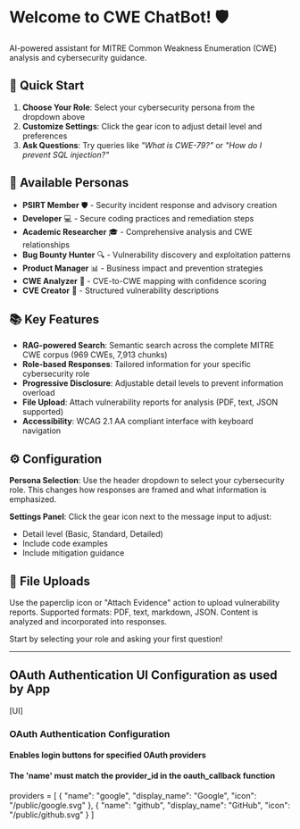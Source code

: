 # Welcome to CWE ChatBot! 🛡️

AI-powered assistant for MITRE Common Weakness Enumeration (CWE) analysis and cybersecurity guidance.

## 🎯 Quick Start

1. **Choose Your Role**: Select your cybersecurity persona from the dropdown above
2. **Customize Settings**: Click the gear icon to adjust detail level and preferences
3. **Ask Questions**: Try queries like *"What is CWE-79?"* or *"How do I prevent SQL injection?"*

## 🔧 Available Personas

- **PSIRT Member** 🛡️ - Security incident response and advisory creation
- **Developer** 💻 - Secure coding practices and remediation steps
- **Academic Researcher** 🎓 - Comprehensive analysis and CWE relationships
- **Bug Bounty Hunter** 🔍 - Vulnerability discovery and exploitation patterns
- **Product Manager** 📊 - Business impact and prevention strategies
- **CWE Analyzer** 🔬 - CVE-to-CWE mapping with confidence scoring
- **CVE Creator** 📝 - Structured vulnerability descriptions

## 📚 Key Features

- **RAG-powered Search**: Semantic search across the complete MITRE CWE corpus (969 CWEs, 7,913 chunks)
- **Role-based Responses**: Tailored information for your specific cybersecurity role
- **Progressive Disclosure**: Adjustable detail levels to prevent information overload
- **File Upload**: Attach vulnerability reports for analysis (PDF, text, JSON supported)
- **Accessibility**: WCAG 2.1 AA compliant interface with keyboard navigation

## ⚙️ Configuration

**Persona Selection**: Use the header dropdown to select your cybersecurity role. This changes how responses are framed and what information is emphasized.

**Settings Panel**: Click the gear icon next to the message input to adjust:
- Detail level (Basic, Standard, Detailed)
- Include code examples
- Include mitigation guidance

## 📎 File Uploads

Use the paperclip icon or "Attach Evidence" action to upload vulnerability reports. Supported formats: PDF, text, markdown, JSON. Content is analyzed and incorporated into responses.

Start by selecting your role and asking your first question!


---
## OAuth Authentication UI Configuration as used by App

[UI]
### OAuth Authentication Configuration

#### Enables login buttons for specified OAuth providers
#### The 'name' must match the provider_id in the oauth_callback function
providers = [
  {
    "name": "google",
    "display_name": "Google",
    "icon": "/public/google.svg"
  },
  {
    "name": "github",
    "display_name": "GitHub",
    "icon": "/public/github.svg"
  }
]

